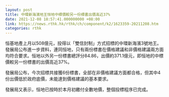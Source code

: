 ```yaml
---
layout: post
title: 中環新海濱地王恒地中標價較另一份標書出價高近37%
date: 2021-12-08 18:57:41.000000000 +08:00
link: https://news.rthk.hk/rthk/ch/component/k2/1623359-20211208.htm
categories: rthk
---
```


恒基地產上月以508億元，投得以「雙信封制」方式招標的中環新海濱3號地王。發展局公布進一步資料，連同恒地，只有兩份標書在價格建議和非價格建議兩方面均符合要求。恒地以外另一份標書總評分84.86，出價約371.1億元，即恒地的中標價較另一份標書的出價高近37%。

發展局公布，今次招標共接獲6份標書，全部在非價格建議方面都合格，但其中4份出價低於政府底價，未能達到價格建議的基本要求。

發展局又表示，恒地已按時於本月初繳付全數地價，整個投標程序已完成。
